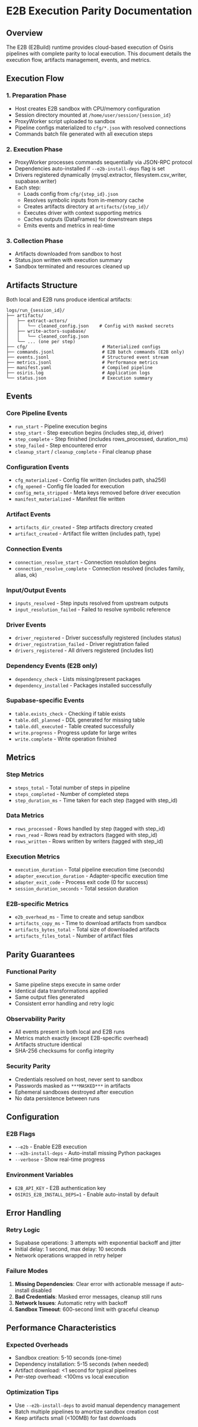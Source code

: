 # E2B Execution Parity Documentation

## Overview

The E2B (E2Build) runtime provides cloud-based execution of Osiris pipelines with complete parity to local execution. This document details the execution flow, artifacts management, events, and metrics.

## Execution Flow

### 1. Preparation Phase
- Host creates E2B sandbox with CPU/memory configuration
- Session directory mounted at `/home/user/session/{session_id}`
- ProxyWorker script uploaded to sandbox
- Pipeline configs materialized to `cfg/*.json` with resolved connections
- Commands batch file generated with all execution steps

### 2. Execution Phase
- ProxyWorker processes commands sequentially via JSON-RPC protocol
- Dependencies auto-installed if `--e2b-install-deps` flag is set
- Drivers registered dynamically (mysql.extractor, filesystem.csv_writer, supabase.writer)
- Each step:
  - Loads config from `cfg/{step_id}.json`
  - Resolves symbolic inputs from in-memory cache
  - Creates artifacts directory at `artifacts/{step_id}/`
  - Executes driver with context supporting metrics
  - Caches outputs (DataFrames) for downstream steps
  - Emits events and metrics in real-time

### 3. Collection Phase
- Artifacts downloaded from sandbox to host
- Status.json written with execution summary
- Sandbox terminated and resources cleaned up

## Artifacts Structure

Both local and E2B runs produce identical artifacts:

```
logs/run_{session_id}/
├── artifacts/
│   ├── extract-actors/
│   │   └── cleaned_config.json    # Config with masked secrets
│   ├── write-actors-supabase/
│   │   └── cleaned_config.json
│   └── ... (one per step)
├── cfg/                            # Materialized configs
├── commands.jsonl                  # E2B batch commands (E2B only)
├── events.jsonl                    # Structured event stream
├── metrics.jsonl                   # Performance metrics
├── manifest.yaml                   # Compiled pipeline
├── osiris.log                      # Application logs
└── status.json                     # Execution summary
```

## Events

### Core Pipeline Events
- `run_start` - Pipeline execution begins
- `step_start` - Step execution begins (includes step_id, driver)
- `step_complete` - Step finished (includes rows_processed, duration_ms)
- `step_failed` - Step encountered error
- `cleanup_start` / `cleanup_complete` - Final cleanup phase

### Configuration Events
- `cfg_materialized` - Config file written (includes path, sha256)
- `cfg_opened` - Config file loaded for execution
- `config_meta_stripped` - Meta keys removed before driver execution
- `manifest_materialized` - Manifest file written

### Artifact Events
- `artifacts_dir_created` - Step artifacts directory created
- `artifact_created` - Artifact file written (includes path, type)

### Connection Events
- `connection_resolve_start` - Connection resolution begins
- `connection_resolve_complete` - Connection resolved (includes family, alias, ok)

### Input/Output Events
- `inputs_resolved` - Step inputs resolved from upstream outputs
- `input_resolution_failed` - Failed to resolve symbolic reference

### Driver Events
- `driver_registered` - Driver successfully registered (includes status)
- `driver_registration_failed` - Driver registration failed
- `drivers_registered` - All drivers registered (includes list)

### Dependency Events (E2B only)
- `dependency_check` - Lists missing/present packages
- `dependency_installed` - Packages installed successfully

### Supabase-specific Events
- `table.exists_check` - Checking if table exists
- `table.ddl_planned` - DDL generated for missing table
- `table.ddl_executed` - Table created successfully
- `write.progress` - Progress update for large writes
- `write.complete` - Write operation finished

## Metrics

### Step Metrics
- `steps_total` - Total number of steps in pipeline
- `steps_completed` - Number of completed steps
- `step_duration_ms` - Time taken for each step (tagged with step_id)

### Data Metrics
- `rows_processed` - Rows handled by step (tagged with step_id)
- `rows_read` - Rows read by extractors (tagged with step_id)
- `rows_written` - Rows written by writers (tagged with step_id)

### Execution Metrics
- `execution_duration` - Total pipeline execution time (seconds)
- `adapter_execution_duration` - Adapter-specific execution time
- `adapter_exit_code` - Process exit code (0 for success)
- `session_duration_seconds` - Total session duration

### E2B-specific Metrics
- `e2b_overhead_ms` - Time to create and setup sandbox
- `artifacts_copy_ms` - Time to download artifacts from sandbox
- `artifacts_bytes_total` - Total size of downloaded artifacts
- `artifacts_files_total` - Number of artifact files

## Parity Guarantees

### Functional Parity
- Same pipeline steps execute in same order
- Identical data transformations applied
- Same output files generated
- Consistent error handling and retry logic

### Observability Parity
- All events present in both local and E2B runs
- Metrics match exactly (except E2B-specific overhead)
- Artifacts structure identical
- SHA-256 checksums for config integrity

### Security Parity
- Credentials resolved on host, never sent to sandbox
- Passwords masked as `***MASKED***` in artifacts
- Ephemeral sandboxes destroyed after execution
- No data persistence between runs

## Configuration

### E2B Flags
- `--e2b` - Enable E2B execution
- `--e2b-install-deps` - Auto-install missing Python packages
- `--verbose` - Show real-time progress

### Environment Variables
- `E2B_API_KEY` - E2B authentication key
- `OSIRIS_E2B_INSTALL_DEPS=1` - Enable auto-install by default

## Error Handling

### Retry Logic
- Supabase operations: 3 attempts with exponential backoff and jitter
- Initial delay: 1 second, max delay: 10 seconds
- Network operations wrapped in retry helper

### Failure Modes
1. **Missing Dependencies**: Clear error with actionable message if auto-install disabled
2. **Bad Credentials**: Masked error messages, cleanup still runs
3. **Network Issues**: Automatic retry with backoff
4. **Sandbox Timeout**: 600-second limit with graceful cleanup

## Performance Characteristics

### Expected Overheads
- Sandbox creation: 5-10 seconds (one-time)
- Dependency installation: 5-15 seconds (when needed)
- Artifact download: <1 second for typical pipelines
- Per-step overhead: <100ms vs local execution

### Optimization Tips
- Use `--e2b-install-deps` to avoid manual dependency management
- Batch multiple pipelines to amortize sandbox creation cost
- Keep artifacts small (<100MB) for fast downloads
